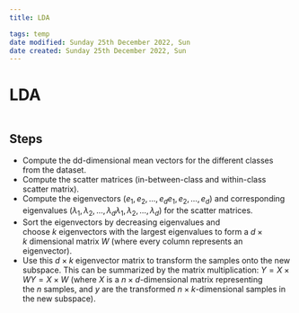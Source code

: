 ```yaml
---
title: LDA

tags: temp
date modified: Sunday 25th December 2022, Sun
date created: Sunday 25th December 2022, Sun
---
```


# LDA
```toc
```

## Steps
-   Compute the dd-dimensional mean vectors for the different classes from the dataset.
-   Compute the scatter matrices (in-between-class and within-class scatter matrix).
-   Compute the eigenvectors $(e_1,e_2,...,e_de_1,e_2,...,e_d)$ and corresponding eigenvalues $(λ_1,λ_2,...,λ_dλ_1,λ_2,...,λ_d)$ for the scatter matrices.
-  Sort the eigenvectors by decreasing eigenvalues and choose $k$ eigenvectors with the largest eigenvalues to form a $d×k$ dimensional matrix $W$ (where every column represents an eigenvector).
-  Use this $d×k$ eigenvector matrix to transform the samples onto the new subspace. This can be summarized by the matrix multiplication: $Y=X×WY=X×W$ (where $X$ is a $n×d$-dimensional matrix representing the $n$ samples, and $y$ are the transformed $n×k$-dimensional samples in the new subspace).

